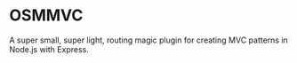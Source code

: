 OSMMVC
======

A super small, super light, routing magic plugin for creating MVC patterns in Node.js with Express.
